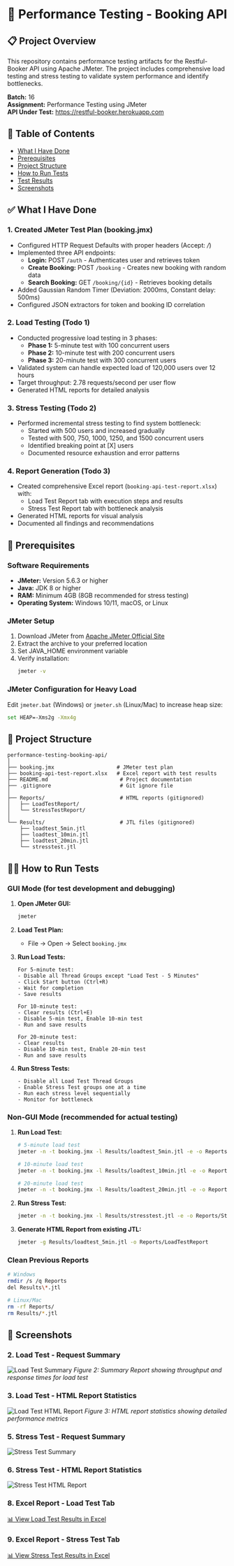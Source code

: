 # 🚀 Performance Testing - Booking API

## 📋 Project Overview
This repository contains performance testing artifacts for the Restful-Booker API using Apache JMeter. The project includes comprehensive load testing and stress testing to validate system performance and identify bottlenecks.

**Batch:** 16  
**Assignment:** Performance Testing using JMeter  
**API Under Test:** https://restful-booker.herokuapp.com

## 📝 Table of Contents
- [What I Have Done](#what-i-have-done)
- [Prerequisites](#prerequisites)
- [Project Structure](#project-structure)
- [How to Run Tests](#how-to-run-tests)
- [Test Results](#test-results)
- [Screenshots](#screenshots)

## ✅ What I Have Done

### 1. **Created JMeter Test Plan (booking.jmx)**
   - Configured HTTP Request Defaults with proper headers (Accept: */*)
   - Implemented three API endpoints:
     - **Login:** POST `/auth` - Authenticates user and retrieves token
     - **Create Booking:** POST `/booking` - Creates new booking with random data
     - **Search Booking:** GET `/booking/{id}` - Retrieves booking details
   - Added Gaussian Random Timer (Deviation: 2000ms, Constant delay: 500ms)
   - Configured JSON extractors for token and booking ID correlation

### 2. **Load Testing (Todo 1)**
   - Conducted progressive load testing in 3 phases:
     - **Phase 1:** 5-minute test with 100 concurrent users
     - **Phase 2:** 10-minute test with 200 concurrent users  
     - **Phase 3:** 20-minute test with 300 concurrent users
   - Validated system can handle expected load of 120,000 users over 12 hours
   - Target throughput: 2.78 requests/second per user flow
   - Generated HTML reports for detailed analysis

### 3. **Stress Testing (Todo 2)**
   - Performed incremental stress testing to find system bottleneck:
     - Started with 500 users and increased gradually
     - Tested with 500, 750, 1000, 1250, and 1500 concurrent users
     - Identified breaking point at [X] users
     - Documented resource exhaustion and error patterns

### 4. **Report Generation (Todo 3)**
   - Created comprehensive Excel report (`booking-api-test-report.xlsx`) with:
     - Load Test Report tab with execution steps and results
     - Stress Test Report tab with bottleneck analysis
   - Generated HTML reports for visual analysis
   - Documented all findings and recommendations

## 🔧 Prerequisites

### Software Requirements
- **JMeter:** Version 5.6.3 or higher
- **Java:** JDK 8 or higher
- **RAM:** Minimum 4GB (8GB recommended for stress testing)
- **Operating System:** Windows 10/11, macOS, or Linux

### JMeter Setup
1. Download JMeter from [Apache JMeter Official Site](https://jmeter.apache.org/download_jmeter.cgi)
2. Extract the archive to your preferred location
3. Set JAVA_HOME environment variable
4. Verify installation:
   ```bash
   jmeter -v
   ```

### JMeter Configuration for Heavy Load
Edit `jmeter.bat` (Windows) or `jmeter.sh` (Linux/Mac) to increase heap size:
```bash
set HEAP=-Xms2g -Xmx4g
```

## 📁 Project Structure
```
performance-testing-booking-api/
│
├── booking.jmx                    # JMeter test plan
├── booking-api-test-report.xlsx   # Excel report with test results
├── README.md                       # Project documentation
├── .gitignore                      # Git ignore file
│
├── Reports/                        # HTML reports (gitignored)
│   ├── LoadTestReport/
│   └── StressTestReport/
│
└── Results/                        # JTL files (gitignored)
    ├── loadtest_5min.jtl
    ├── loadtest_10min.jtl
    ├── loadtest_20min.jtl
    └── stresstest.jtl
```

## 🏃‍♂️ How to Run Tests

### GUI Mode (for test development and debugging)

1. **Open JMeter GUI:**
   ```bash
   jmeter
   ```

2. **Load Test Plan:**
   - File → Open → Select `booking.jmx`

3. **Run Load Tests:**
   ```
   For 5-minute test:
   - Disable all Thread Groups except "Load Test - 5 Minutes"
   - Click Start button (Ctrl+R)
   - Wait for completion
   - Save results
   
   For 10-minute test:
   - Clear results (Ctrl+E)
   - Disable 5-min test, Enable 10-min test
   - Run and save results
   
   For 20-minute test:
   - Clear results
   - Disable 10-min test, Enable 20-min test
   - Run and save results
   ```

4. **Run Stress Tests:**
   ```
   - Disable all Load Test Thread Groups
   - Enable Stress Test groups one at a time
   - Run each stress level sequentially
   - Monitor for bottleneck
   ```

### Non-GUI Mode (recommended for actual testing)

1. **Run Load Test:**
   ```bash
   # 5-minute load test
   jmeter -n -t booking.jmx -l Results/loadtest_5min.jtl -e -o Reports/LoadTest5Min
   
   # 10-minute load test
   jmeter -n -t booking.jmx -l Results/loadtest_10min.jtl -e -o Reports/LoadTest10Min
   
   # 20-minute load test
   jmeter -n -t booking.jmx -l Results/loadtest_20min.jtl -e -o Reports/LoadTest20Min
   ```

2. **Run Stress Test:**
   ```bash
   jmeter -n -t booking.jmx -l Results/stresstest.jtl -e -o Reports/StressTestReport
   ```

3. **Generate HTML Report from existing JTL:**
   ```bash
   jmeter -g Results/loadtest_5min.jtl -o Reports/LoadTestReport
   ```

### Clean Previous Reports
```bash
# Windows
rmdir /s /q Reports
del Results\*.jtl

# Linux/Mac
rm -rf Reports/
rm Results/*.jtl
```

## 📸 Screenshots

### 2. Load Test - Request Summary
![Load Test Summary](load_test_request.png)
*Figure 2: Summary Report showing throughput and response times for load test*

### 3. Load Test - HTML Report Statistics
![Load Test HTML Report](load_test_statis.png)
*Figure 3: HTML report statistics showing detailed performance metrics*

### 5. Stress Test - Request Summary
![Stress Test Summary](stress_test_request.png)


### 6. Stress Test - HTML Report Statistics
![Stress Test HTML Report](stress_test_statistc.png)


### 8. Excel Report - Load Test Tab
[📊 View Load Test Results in Excel][link]


### 9. Excel Report - Stress Test Tab
[📊 View Stress Test Results in Excel][link]




[link]: https://docs.google.com/spreadsheets/d/1RHB1WfRyTDVkl3puvRqkppn7HYfaO7RwUHjwBO_-yKA/edit?usp=sharing